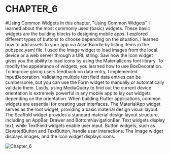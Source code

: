 # CHAPTER_6
#Using Common Widgets
In this chapter, "Using Common Widgets" I learned about the most commonly used (basic) widgets. These basic widgets are the building blocks to designing mobile apps. I explored different types of buttons to choose depending on the situation. I learned how to add assets to your app via AssetBundle by listing items in the pubspec.yaml file. I used the Image widget to load images from the local device or a web server through a URL string. Saw how the Icon widget gives you the ability to load icons by using the MaterialIcons font library. To modify the appearance of widgets, you learned how to use BoxDecoration. To improve giving users feedback on data entry, I implemented InputDecoration. Validating multiple text field data entries can be cumbersome, but you can use the Form widget to manually or automatically validate them. Lastly, using MediaQuery to find out the current device orientation is extremely powerful in any mobile app to lay out widgets depending on the orientation.
When building Flutter applications, common widgets are essential for creating user interfaces. The MaterialApp widget serves as the root widget, providing a basic material design visual layout. The Scaffold widget provides a standard material design layout structure, including an AppBar, Drawer and BottomNavigationBar. Text widgets display text, while TextField widgets enable user input. Button widgets, such as ElevatedButton and TextButton, handle user interactions. The Image widget displays images, and the Icon widget displays icons.

![Chapter_6](https://github.com/user-attachments/assets/2601b35e-96bf-4f18-b5a3-be5cf9d7e042)
